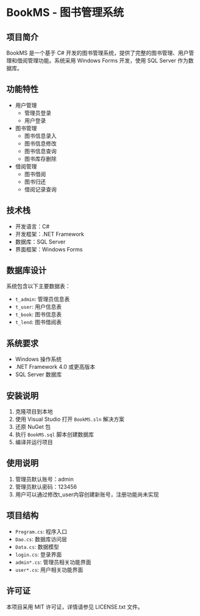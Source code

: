 # BookMS - 图书管理系统

## 项目简介
BookMS 是一个基于 C# 开发的图书管理系统，提供了完整的图书管理、用户管理和借阅管理功能。系统采用 Windows Forms 开发，使用 SQL Server 作为数据库。

## 功能特性
- 用户管理
  - 管理员登录
  - 用户登录
- 图书管理
  - 图书信息录入
  - 图书信息修改
  - 图书信息查询
  - 图书库存删除
- 借阅管理
  - 图书借阅
  - 图书归还
  - 借阅记录查询

## 技术栈
- 开发语言：C#
- 开发框架：.NET Framework
- 数据库：SQL Server
- 界面框架：Windows Forms

## 数据库设计
系统包含以下主要数据表：
- `t_admin`: 管理员信息表
- `t_user`: 用户信息表
- `t_book`: 图书信息表
- `t_lend`: 图书借阅表

## 系统要求
- Windows 操作系统
- .NET Framework 4.0 或更高版本
- SQL Server 数据库

## 安装说明
1. 克隆项目到本地
2. 使用 Visual Studio 打开 `BookMS.sln` 解决方案
3. 还原 NuGet 包
4. 执行 `BookMS.sql` 脚本创建数据库
5. 编译并运行项目

## 使用说明
1. 管理员默认账号：admin
2. 管理员默认密码：123456
3. 用户可以通过修改t_user内容创建新账号，注册功能尚未实现

## 项目结构
- `Program.cs`: 程序入口
- `Dao.cs`: 数据库访问层
- `Data.cs`: 数据模型
- `login.cs`: 登录界面
- `admin*.cs`: 管理员相关功能界面
- `user*.cs`: 用户相关功能界面

## 许可证
本项目采用 MIT 许可证，详情请参见 LICENSE.txt 文件。